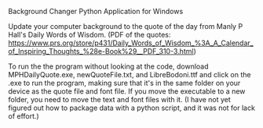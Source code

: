 Background Changer Python Application for Windows

Update your computer background to the quote of the day from Manly P Hall's Daily Words of Wisdom. (PDF of the quotes: https://www.prs.org/store/p431/Daily_Words_of_Wisdom_%3A_A_Calendar_of_Inspiring_Thoughts_%28e-Book%29__PDF_310-3.html)

To run the the program without looking at the code, download MPHDailyQuote.exe, newQuoteFile.txt, and LibreBodoni.ttf and click on the .exe to run the program, making sure that it's in the same folder on your device as the quote file and font file.
If you move the executable to a new folder, you need to move the text and font files with it. (I have not yet figured out how to package data with a python script, and it was not for lack of effort.)
